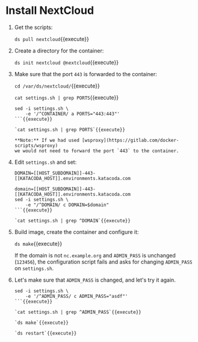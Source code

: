 # Install NextCloud

1. Get the scripts:

   `ds pull nextcloud`{{execute}}

2. Create a directory for the container:

   `ds init nextcloud @nextcloud`{{execute}}
   
3. Make sure that the port `443` is forwarded to the container:

   `cd /var/ds/nextcloud/`{{execute}}
   
   `cat settings.sh | grep PORTS`{{execute}}
   
   ```
   sed -i settings.sh \
       -e '/^CONTAINER/ a PORTS="443:443"'
   ```{{execute}}
   
   `cat settings.sh | grep PORTS`{{execute}}
   
   **Note:** If we had used [wsproxy](https://gitlab.com/docker-scripts/wsproxy)
   we would not need to forward the port `443` to the container.

4. Edit `settings.sh` and set:

   `DOMAIN=[[HOST_SUBDOMAIN]]-443-[[KATACODA_HOST]].environments.katacoda.com`
   
   ```
   domain=[[HOST_SUBDOMAIN]]-443-[[KATACODA_HOST]].environments.katacoda.com
   sed -i settings.sh \
       -e "/^DOMAIN/ c DOMAIN=$domain"
   ```{{execute}}

   `cat settings.sh | grep ^DOMAIN`{{execute}}

5. Build image, create the container and configure it:

   `ds make`{{execute}}

   If the domain is not `nc.example.org` and `ADMIN_PASS` is unchanged
   (`123456`), the configuration script fails and asks for changing
   `ADMIN_PASS` on `settings.sh`.

6. Let's make sure that `ADMIN_PASS` is changed, and let's try it again.

   ```
   sed -i settings.sh \
       -e '/^ADMIN_PASS/ c ADMIN_PASS="asdf"'
   ```{{execute}}
   
   `cat settings.sh | grep ^ADMIN_PASS`{{execute}}
   
   `ds make`{{execute}}

   `ds restart`{{execute}}
